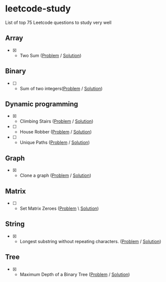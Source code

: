 # leetcode-study
List of top 75 Leetcode questions to study very well

## Array
- [x] - Two Sum ([Problem](https://leetcode.com/problems/two-sum/) / [Solution](two-sum.md))

## Binary
- [ ] - Sum of two integers([Problem](https://leetcode.com/problems/sum-of-two-integers/) / [Solution](sum-two-integers.md))

## Dynamic programming
 - [x] - Climbing Stairs ([Problem](https://leetcode.com/problems/climbing-stairs/) / [Solution](climbing-stairs.md))
 - [ ] - House Robber ([Problem](https://leetcode.com/problems/house-robber/) / [Solution](house-robber.md))
 - [ ] - Unique Paths ([Problem](https://leetcode.com/problems/unique-paths/) / [Solution](unique-paths.md)) 
## Graph
- [x] - Clone a graph ([Problem](https://leetcode.com/problems/clone-graph/) / [Solution](clone-graph.md)) 

## Matrix
- [ ] - Set Matrix Zeroes ([Problem](https://leetcode.com/problems/set-matrix-zeroes/solution/) \ [Solution](set-matrix-zeroes.md))

## String 
- [x] - Longest substring without repeating characters. ([Problem](https://leetcode.com/problems/longest-substring-without-repeating-characters/) / [Solution](longest-substring.md)) 
## Tree
 - [x] - Maximum Depth of a Binary Tree ([Problem](https://leetcode.com/problems/maximum-depth-of-binary-tree/) / [Solution](tree-max-depth.md))
